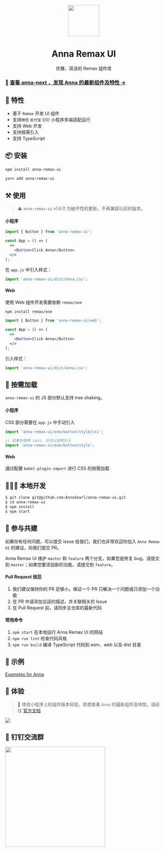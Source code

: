 <p align="center">
  <img width="100" src="https://smebimage.fuliaoyi.com/Fger7VZclDUaXDJuqg42MlsUqV-w">
</p>

<h1 align="center">Anna Remax UI</h1>

<div align="center">优雅、简洁的 Remax 组件库</div>


### :tada: [查看 anna-next ，发现 Anna 的最新组件及特性 &rarr;](https://github.com/AnnaSearl/annar)


## 💫 特性

- 基于 `Remax` 开发 UI 组件
- 支持`微信` `支付宝` `钉钉` 小程序多端适配运行
- 支持 Web 开发
- 支持按需引入
- 支持 TypeScript

## 📦 安装

```bash
npm install anna-remax-ui
```

```bash
yarn add anna-remax-ui
```

## ⚒ 使用

> :warning: `anna-remax-ui` v1.6.0 为破坏性的更新，不再兼容以前的版本。

#### 小程序

```jsx
import { Button } from 'anna-remax-ui';

const App = () => (
  <>
    <Button>Click Anna</Button>
  </>
);
```

在 `app.js` 中引入样式：

```jsx
import 'anna-remax-ui/dist/anna.css';
```

#### Web

使用 Web 组件开发需要依赖 `remax/one`

```bash
npm install remax/one
```

```jsx
import { Button } from 'anna-remax-ui/web';

const App = () => (
  <>
    <Button>Click Anna</Button>
  </>
);
```

引入样式：

```jsx
import 'anna-remax-ui/dist/anna.css';
```

## 🥡 按需加载

`anna-remax-ui` 的 JS 部分默认支持 tree shaking。

#### 小程序

CSS 部分需要在 `app.js` 中手动引入

```jsx
import 'anna-remax-ui/esm/button/style/css';

// 如果你使用 sass，也可以这样引入
import 'anna-remax-ui/esm/button/style';
```

#### Web

通过配置 `babel-plugin-import` 进行 CSS 的按需加载

## 🧑🏻‍💻 本地开发

```bash
$ git clone git@github.com:AnnaSearl/anna-remax-ui.git
$ cd anna-remax-ui
$ npm install
$ npm start
```

## 🤝 参与共建

如果你有任何问题，可以提交 issue 给我们，我们也非常欢迎你加入 `Anna Remax UI` 的建设，向我们提交 PR。

Anna Remax UI 维护 `master` 和 `feature` 两个分支，如果您是修复 bug，请提交到 `master`；如果您要添加新的功能，请提交到 `feature`。

#### Pull Request 规范

1. 我们建议保持你的 PR 足够小。保证一个 PR 只解决一个问题或只添加一个功能
2. 在 PR 中请添加合适的描述，并关联相关的 Issue
3. 在 Pull Request 前，请同步主仓库的最新代码

#### 常用命令

1. `npm start` 在本地运行 Anna Remax UI 的网站
2. `npm run lint` 检查代码风格
3. `npm run build` 编译 TypeScript 代码到 esm、web 以及 dist 目录

## 🌰 示例

[Examples for Anna](https://github.com/AnnaSearl/examples-anna-remax-ui)

## 🍭 体验

> :vertical_traffic_light: 体验小程序上的组件版本较低，若想查看 `Anna` 的最新组件及特性，请前往 [官方文档](https://annasearl.github.io/anna-remax-ui/)

<img src="https://smebimage.fuliaoyi.com/FrWM_L5llswAfkEfefnXKEFJwutl">

## 🍻 钉钉交流群

<img width="320" src="https://smebimage.fuliaoyi.com/FnY4Dm9zaIpe06ZrMklsG6Qb6Hnt">

